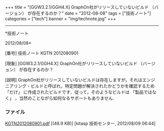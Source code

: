﻿+++
title = "[GGW3.2.1/GGH4.X] GraphOn社がリリースしていないビルド （バージョン） が存在するのか？"
date = "2012-08-08"
tags = ["技術ノート"]
categories = ["tech"]
banner = "img/technote.jpg"
+++

-----------------------------------------------------------------------------------------------------------------------------

*技術ノート

2012/08/08*


[番号]
技術ノート KGTN 2012080901

[現象]
[GGW3.2.1/GGH4.X] GraphOn社がリリースしていないビルド （バージョン）
が存在するのか？

[説明]
GraphOn社がリリースしていないビルドは存在しますが，それはエンジニアリング・ビルドと呼ばれ，特定問題が解決されたかどうかを確認するため
「だけ」 に作成されたビルドです．従って，そのようなビルドは
「製品ではなく」 ，当然のことながら如何なるサポートもありません．


### ファイル

 
 


[KGTN2012080901.pdf](http://techreport.kitasp.net/attachments/download/971/KGTN2012080901.pdf)
 [(48.9 KB)] [kitasp 技術センター, 2012/08/09
06:44]


 


 

